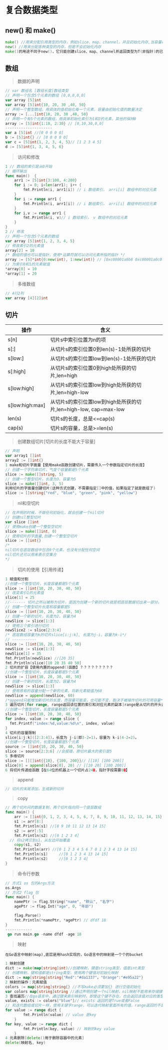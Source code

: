 # 复合数据类型

## new() 和 make()

```go
make() //用来分配引用类型的内存，例如slice、map、channel，并且初始化内存,当容量存储到上限，底层会自动扩容
new() //用来分配各种类型的内存，但是不会初始化内存
make()的用途不同于new()，它只能创建slice、map、channel并返回类型为T(非指针)的已初始化的值
```

## 数组

> 数据的声明

```go
// var 数组名 [数组长度]数组类型
// 声明一个包含5个元素的数组 [0,0,0,0,0]
var array [5]int 
var array [5]int{10, 20, 30 ,40, 50}
// 声明一个整型数组，用具体的值初始化每一个元素，容量由初始化值的数量决定
array := [...]int{10, 20, 30 ,40, 50}
// 声明一个有5个元素的数组，用具体初始化索引为1和2的元素，其他的保持0
array := [5]int{1:10, 2:30} // [0,10,30,0,0]
---------------------
var a [5]int //[0 0 0 0 0]
b := [5]int{} // [0 0 0 0 0]
var c = [5]int{1, 2, 3, 4, 5}// [1 2 3 4 5]
d := [5]int{1, 3, 4, 5, 6}
```

> 访问和修改

```go
1 // 数组的索引是从0开始
// 循环输出
func main()  {
	arr1 := [5]int{3:100, 4:200}
	for i := 0; i<len(arr1); i++ {
		fmt.Println(i, arr1[i]) // i 数组索引， arri[i] 数组中的对应元素
	}
	for i := range arr1 {
		fmt.Println(i, arr1[i]) // i 数组索引， arri[i] 数组中的对应元素
	}
	for i,v := range arr1 {
		fmt.Println(i, v)// i 数组索引， v 数组中的对应元素
	}
}
2 // 修改
// 声明一个包含5个元素的数组
var array [5]int{1, 2, 3, 4, 5}
// 修改索引2的元素值
array[2] = 10
/* 数组的值也可以是指针，使用*运算符就可以访问元素所指的指针 */
array := [5]*int{0:new(int), 1:new(int)} // [0xc00001a0b8 0xc00001a0c0 <nil> <nil> <nil>]
// 为索引0和1的元素赋值
*array[0] = 10
*array[1] = 20
```

> 多维数组

```go
// 4行2列
var array [4][2]int 
```

## 切片

| 操作            | 含义                                                         |
| --------------- | ------------------------------------------------------------ |
| s[n]            | 切片s中索引位置为n的项                                       |
| s[:]            | 从切片s的索引位置0到len(s)-1处所获的切片                     |
| s[low:]         | 从切片s的索引位置low到len(s)-1处所获的切片                   |
| s[:high]        | 从切片s的索引位置0到high处所获的切片,len=high                |
| s[low:high]     | 从切片s的索引位置low到high处所获的切片,len=high-low          |
| s[low:high:max] | 从切片s的索引位置low到high处所获的切片,len=high-low, cap=max-low |
| len(s)          | 切片s的长度，总是<=cap(s)                                    |
| cap(s)          | 切片s的容量，总是>=len(s)                                    |

> 创建数组切片[切片的长度不能大于容量]

```go
// 声明
var array1 []int
array2 := []int{}
1 make和切片字面量【使用make函数创建切片，需要传入一个参数指定切片的长度】
// 创建一个字符串切片，气度个容量都是5个元素
slice := make([]string, 5)
// 创建一个整型切片，长度为3，容量为5
slice := make([]int, 3, 5)
利用切片的字面量创建切片(这种方式创建，不需要指定[]中的值，如果指定了就是数组了)
slice := []string{"red", "blue", "green", "pink", "yellow"}
```

> nil和空切片

```go
// 在声明的时候，不做任何初始化，就会创建一个nil切片
// 创建nil整型切片
var slice []int
// 使用make创建一个整型空切片
slice := make([]int, 0)
// 使用切片的字面量,创建一个整型空切片
slice := []int{} 
/*
nil切片在底层数组中包含0个元素，也没有分配任何空间
nil切片还可以用来表示空集合
*/
```

> 切片的使用【引用传递】

```go
1 赋值和分割
//创建一个整型切片，长度容量都是5个元素
slice := []int{10, 20, 30, 40, 50}
// 改变索引1的元素值
slice[1] = 25
//------- 切片之所以被称为切片，是因为创建一个新的切片就是把底层数据切出来一部分。
// 创建一个整型切片长度和容量都是5
slice := []int{10, 20, 30, 40, 50}
// 创建一个新的切片，长度为2，容量为4
newSlice := slice[1:3]
// 使用三个索引进行切片
newSlice2 := slice[2:3:4]
/* 底层数组容量为k的切片slice[i:j:k], 长度为j-i，容量为k-i*/
// -----------
slice := []int{10, 20, 30, 40, 50}
newSlice := slice[1:3]
newSlice[1] = 35
fmt.Println(newSlice) //[20 35]
fmt.Println(slice)[10 20 35 40 50]
2 切片的扩容【使用内置的append()函数】？？？？？？？？？
//创建一个整型切片，长度容量都是5个元素
slice := []int{10, 20, 30, 40, 50}
// 创建一个新的切片，长度为2，容量为4
newSlice := slice[1:3]
// 使用原有的容量分配一个新的元素，将新元素赋值为60
newSlice = append(newSlice, 60)
/*append只能增加新切片的长度，而容量可能变，也可能不变，取决于被操作切片的可用容量*/
3 遍历切片[for range, range返回该位置的索引和对应元素的副本]range是从切片的开头迭代
//创建一个整型切片，长度容量都是5个元素
slice := []int{10, 20, 30, 40, 50}
for index, value := range slice {
  fmt.Printf("index:%d,value:%d\n", index, value)
}
4 切片的容量限制
slice[i:j:k]([2:3:4])，长度为 j-i(即3-2=1)，容量为 k-i(4-2=2)。
//创建一个整型切片，长度容量都是5个元素
source := []int{10, 20, 30, 40, 50}
slice := source[2:3:6] //会报错，原切片最大的索引是5
5 多维切片
slice := [][]int{{10}, {100, 200}}// [[10] [100 200]]
slice[0] = append(slice[0], 20) // [[10 20] [100 200]]
6 将切片传递给函数【在64位的机器上一个切片占24B，指针字段需要8B】

```

> append

```go
// 切片的末尾添加，生成新的切片
```

> copy

```go
// 两个切片间的数据复制，两个切片指向同一个底层数组
func main() {
	arr := []int{0, 1, 2, 3, 4, 5, 6, 7, 8, 9, 10, 11, 12, 13, 14, 15}
	s1 := arr[8:]
	fmt.Println(s1) //[8 9 10 11 12 13 14 15]
	s2 := arr[:5]
	fmt.Println(s2) //[0 1 2 3 4]
  // 将s2拷贝到s1，从左边开始覆盖
	copy(s1, s2)
	fmt.Println(arr) //[0 1 2 3 4 5 6 7 0 1 2 3 4 13 14 15]
	fmt.Println(s1)		//[0 1 2 3 4 13 14 15]
	fmt.Println(s2)		//[0 1 2 3 4]
}
```

> 命令行参数

```go
// 方式1 os 包的Args方法
os.Args
// 方式2 flag 包
func main() {
	namePtr := flag.String("name", "默认", "名字")
	agePtr := flag.Int("age", 0, "年龄")

	flag.Parse()
	fmt.Println(*namePtr, *agePtr) // dfdf 18
}
------------
 go run main.go -name dfdf -age 18
```

> 映射

`在Go语言中映射(map),底层是用hash实现的，Go语言中的映射是一个个的bucket`

```go
1 映射创建
dict := make(map[string]int)//创建映射，键是string类型，值是int类型
// 创建映射，键和值都是string类型，使用两个键值对初始化映射
dict := map[string]string{"Red":"#da1337"，"Orange":"#e95a22"}
2 映射的操作：元素赋值
colors := map[string]string{} //不写make必须要加{} 进行空值初始化
var colors map[string]string //通过声明创建一个nil映射，nil映射不能用来存储键值对
3 查找遍历//在go语言中，通过键来索引映射时，即使这个键不存在，也会返回该值对应的类型的零值
value, exists := colors["blue"]// exists 返回的是True或者False
// 和迭代数组或切片一样，使用关键字range，可以迭代映射里面所有的值，range返回的不是索引和值是键值对
for value := range dict {
		fmt.Println(value) // value 是key
	}
for key, value := range dict {
		fmt.Println(key, value) // 映射的key value
	}
4 元素删除[delete()用于删除容器中的元素]
delete(映射名, key)
```



























